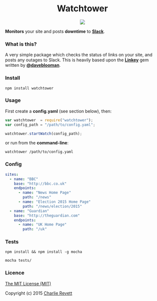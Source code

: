 <h1 align="center">Watchtower</h1>

<p align="center">
  <a href="https://travis-ci.org/revett/watchtower" target="_blank"><img src="https://img.shields.io/travis/revett/watchtower.svg?style=flat-square"></a>
</p>

**Monitors** your site and posts **downtime** to **[Slack](https://slack.com/)**.

### What is this?

A very simple package which checks the status of links on your site, and posts any outages to Slack. This is heavily based upon the **[Linkey](https://github.com/DaveBlooman/linkey)** gem written by **[@daveblooman](https://github.com/daveblooman)**.

### Install

```
npm install watchtower
```

### Usage

First create a **config.yaml** (see section below), then:

```js
var watchtower  = require("watchtower");
var config_path = "/path/to/config.yaml";

watchtower.startWatch(config_path);
```

or run from the **command-line**:

```
watchtower /path/to/config.yaml
```

### Config

```yaml
sites:
  - name: "BBC"
    base: "http://bbc.co.uk"
    endpoints:
      - name: "News Home Page"
        path: "/news"
      - name: "Election 2015 Home Page"
        path: "/news/election/2015"
  - name: "Guardian"
    base: "http://theguardian.com"
    endpoints:
      - name: "UK Home Page"
        path: "/uk"

```

### Tests

```
npm install && npm install -g mocha
```

```
mocha tests/
```

### Licence

[The MIT License (MIT)](http://opensource.org/licenses/MIT)

Copyright (c) 2015 [Charlie Revett](http://twitter.com/charlierevett)
